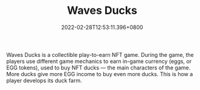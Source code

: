 ﻿---
title: "Waves Ducks"
description: "Waves Ducks is a collectible play-to-earn NFT game"
lead: "Waves Ducks is a collectible play-to-earn NFT game"
date: 2022-02-28T12:53:11.396+0800
lastmod: 2022-02-28T12:53:11.396+0800
draft: false
featuredImage: ["100_waves-ducks.png"]
score: "302"
status: "Live"
blockchain: ["Waves"]
nft_support: "Yes"
free_to_play: "Crypto"
play_to_earn: ["NFT","Crypto"]
website: "https://wavesducks.com/?utm_source=PlayToEarn.net&utm_medium=organic&utm_campaign=gamepage"
twitter: "https://twitter.com/wavesducks"
discord: 
telegram: "https://t.me/duckshunters"
github: "https://github.com/vlzhr"
youtube: 
twitch: 
facebook: 
instagram: 
reddit: 
medium: "https://medium.com/wavesprotocol/wavesducks/home"
steam: 
gitbook: 
googleplay: 
appstore: 

  
    
categories: ["games"]
games: ["Breeding","Collectible","DeFi"]
toc: false
pinned: false
weight: 
---
Waves Ducks is a collectible play-to-earn NFT game. During the game, the players use different game mechanics to earn in-game currency (eggs, or EGG tokens), used to buy NFT ducks — the main characters of the game. More ducks give more EGG income to buy even more ducks. This is how a player develops its duck farm.